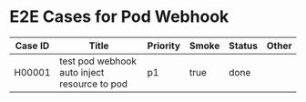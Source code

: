 # E2E Cases for Pod Webhook

| Case ID | Title                                                                             | Priority | Smoke | Status | Other |
| ------- | --------------------------------------------------------------------------------- | -------- | ----- | ------ | ----- |
| H00001  | test pod webhook auto inject resource to pod                                     | p1       | true  |  done  |       |
